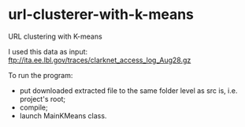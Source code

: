# url-clusterer-with-k-means
URL clustering with K-means

I used this data as input:
ftp://ita.ee.lbl.gov/traces/clarknet_access_log_Aug28.gz

To run the program: 
- put downloaded extracted file to the same folder level as src is, i.e. project's root;
- compile;
- launch MainKMeans class.
